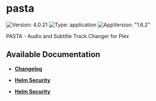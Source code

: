 # pasta

![Version: 4.0.21](https://img.shields.io/badge/Version-4.0.21-informational?style=flat-square) ![Type: application](https://img.shields.io/badge/Type-application-informational?style=flat-square) ![AppVersion: "1.6.2"](https://img.shields.io/badge/AppVersion-"1.6.2"-informational?style=flat-square)

PASTA - Audio and Subtitle Track Changer for Plex

## Available Documentation

- [**Changelog**](CHANGELOG)

- [**Helm Security**](container-security)

- [**Helm Security**](helm-security)


